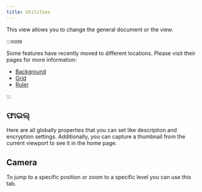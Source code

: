 ```yaml
---
title: Utilities
---
```


This view allows you to change the general document or the view.

:::note

Some features have recently moved to different locations. Please visit their pages for more information:

- [Background](/docs/v2/background)
- [Grid](/docs/v2/tools/grid)
- [Ruler](/docs/v2/tools/ruler)

:::

## ଫାଇଲ୍

Here are all globally properties that you can set like description and encryption settings.
Additionally, you can capture a thumbnail from the current viewport to see it in the home page.

## Camera

To jump to a specific position or zoom to a specific level you can use this tab.
